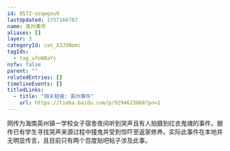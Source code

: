 ```yaml
---
id: 0572-ozqwgxu9
lastUpdated: 1757166787
name: 英州事件
aliases: []
layer: 3
categoryId: cat_X3JSNomc
tagIds:
  - tag_ufoW8aYc
nsfw: false
parent: ""
relatedEntries: []
timelineEvents: []
titledLinks:
  - title: "相关链接: 英州事件"
    url: https://tieba.baidu.com/p/9294623068?pn=1
---
```


网传为海南英州镇一学校女子宿舍夜间听到哭声且有人拍摄到红衣鬼魂的事件。据传已有学生寻找哭声来源过程中撞鬼并受到惊吓至返家修养。实际此事件在本地并无明显传言，且目前只有两个百度贴吧帖子涉及此事。
